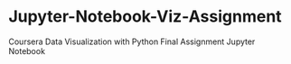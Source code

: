 # Jupyter-Notebook-Viz-Assignment
Coursera Data Visualization with Python Final Assignment Jupyter Notebook
